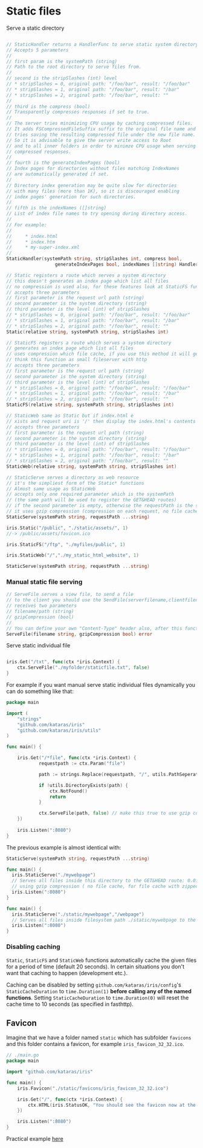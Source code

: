 # Static files

Serve a static directory

```go

// StaticHandler returns a HandlerFunc to serve static system directory
// Accepts 5 parameters
//
// first param is the systemPath (string)
// Path to the root directory to serve files from.
//
// second is the stripSlashes (int) level
// * stripSlashes = 0, original path: "/foo/bar", result: "/foo/bar"
// * stripSlashes = 1, original path: "/foo/bar", result: "/bar"
// * stripSlashes = 2, original path: "/foo/bar", result: ""
//
// third is the compress (bool)
// Transparently compresses responses if set to true.
//
// The server tries minimizing CPU usage by caching compressed files.
// It adds FSCompressedFileSuffix suffix to the original file name and
// tries saving the resulting compressed file under the new file name.
// So it is advisable to give the server write access to Root
// and to all inner folders in order to minimze CPU usage when serving
// compressed responses.
//
// fourth is the generateIndexPages (bool)
// Index pages for directories without files matching IndexNames
// are automatically generated if set.
//
// Directory index generation may be quite slow for directories
// with many files (more than 1K), so it is discouraged enabling
// index pages' generation for such directories.
//
// fifth is the indexNames ([]string)
// List of index file names to try opening during directory access.
//
// For example:
//
//     * index.html
//     * index.htm
//     * my-super-index.xml
//
StaticHandler(systemPath string, stripSlashes int, compress bool,
                  generateIndexPages bool, indexNames []string) HandlerFunc 

// Static registers a route which serves a system directory
// this doesn't generates an index page which list all files
// no compression is used also, for these features look at StaticFS func
// accepts three parameters
// first parameter is the request url path (string)
// second parameter is the system directory (string)
// third parameter is the level (int) of stripSlashes
// * stripSlashes = 0, original path: "/foo/bar", result: "/foo/bar"
// * stripSlashes = 1, original path: "/foo/bar", result: "/bar"
// * stripSlashes = 2, original path: "/foo/bar", result: ""
Static(relative string, systemPath string, stripSlashes int)

// StaticFS registers a route which serves a system directory
// generates an index page which list all files
// uses compression which file cache, if you use this method it will generate compressed files also
// think this function as small fileserver with http
// accepts three parameters
// first parameter is the request url path (string)
// second parameter is the system directory (string)
// third parameter is the level (int) of stripSlashes
// * stripSlashes = 0, original path: "/foo/bar", result: "/foo/bar"
// * stripSlashes = 1, original path: "/foo/bar", result: "/bar"
// * stripSlashes = 2, original path: "/foo/bar", result: ""
StaticFS(relative string, systemPath string, stripSlashes int)

// StaticWeb same as Static but if index.html e
// xists and request uri is '/' then display the index.html's contents
// accepts three parameters
// first parameter is the request url path (string)
// second parameter is the system directory (string)
// third parameter is the level (int) of stripSlashes
// * stripSlashes = 0, original path: "/foo/bar", result: "/foo/bar"
// * stripSlashes = 1, original path: "/foo/bar", result: "/bar"
// * stripSlashes = 2, original path: "/foo/bar", result: ""
StaticWeb(relative string, systemPath string, stripSlashes int)

// StaticServe serves a directory as web resource
// it's the simpliest form of the Static* functions
// Almost same usage as StaticWeb
// accepts only one required parameter which is the systemPath 
// (the same path will be used to register the GET&HEAD routes)
// if the second parameter is empty, otherwise the requestPath is the second parameter
// it uses gzip compression (compression on each request, no file cache)
StaticServe(systemPath string, requestPath ...string)

```

```go
iris.Static("/public", "./static/assets/", 1)
//-> /public/assets/favicon.ico
```

```go
iris.StaticFS("/ftp", "./myfiles/public", 1)
```

```go
iris.StaticWeb("/","./my_static_html_website", 1)
```

```go
StaticServe(systemPath string, requestPath ...string)
```

### Manual static file serving

```go
// ServeFile serves a view file, to send a file
// to the client you should use the SendFile(serverfilename,clientfilename)
// receives two parameters
// filename/path (string)
// gzipCompression (bool)
//
// You can define your own "Content-Type" header also, after this function call
ServeFile(filename string, gzipCompression bool) error 
```

Serve static individual file

```go

iris.Get("/txt", func(ctx *iris.Context) {
    ctx.ServeFile("./myfolder/staticfile.txt", false)
}
```

For example if you want manual serve static individual files dynamically you can do something like that:

```go
package main

import (
    "strings"
    "github.com/kataras/iris"
    "github.com/kataras/iris/utils"
)

func main() {

    iris.Get("/*file", func(ctx *iris.Context) {
            requestpath := ctx.Param("file")

            path := strings.Replace(requestpath, "/", utils.PathSeperator, -1)

            if !utils.DirectoryExists(path) {
                ctx.NotFound()
                return
            }

            ctx.ServeFile(path, false) // make this true to use gzip compression
    })
    
    iris.Listen(":8080")
}
```

The previous example is almost identical with:

```go
StaticServe(systemPath string, requestPath ...string)
```

```go
func main() {
  iris.StaticServe("./mywebpage")
  // Serves all files inside this directory to the GET&HEAD route: 0.0.0.0:8080/mywebpage
  // using gzip compression ( no file cache, for file cache with zipped files use the StaticFS)
  iris.Listen(":8080")
}
```

```go
func main() {
  iris.StaticServe("./static/mywebpage","/webpage")
  // Serves all files inside filesystem path ./static/mywebpage to the GET&HEAD route: 0.0.0.0:8080/webpage
  iris.Listen(":8080")
}
```

### Disabling caching

`Static`, `StaticFS` and `StaticWeb` functions automatically cache the given files for a period of time (default 20 seconds). In certain situations you don't want that caching to happen (development etc.). 

Caching can be disabled by setting `github.com/kataras/iris/config`'s `StaticCacheDuration` to `time.Duration(1)` **before calling any of the named functions**. Setting `StaticCacheDuration` to `time.Duration(0)` will reset the cache time to 10 seconds (as specified in fasthttp).

## Favicon

Imagine that we have a folder named `static` which has subfolder `favicons` and this folder contains a favicon, for example `iris_favicon_32_32.ico`.

```go
// ./main.go
package main

import "github.com/kataras/iris"

func main() {
    iris.Favicon("./static/favicons/iris_favicon_32_32.ico")

    iris.Get("/", func(ctx *iris.Context) {
        ctx.HTML(iris.StatusOK, "You should see the favicon now at the side of your browser.")
    })

    iris.Listen(":8080")
}


```

Practical example [here](https://github.com/iris-contrib/examples/tree/master/favicon)

